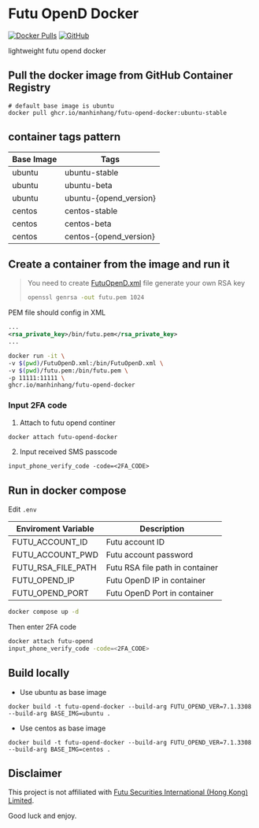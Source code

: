 # Futu OpenD Docker

[![Docker Pulls](https://img.shields.io/github/package-json/v/manhinhang/futu-opend-docker)](https://github.com/manhinhang/futu-opend-docker/packages)
[![GitHub](https://img.shields.io/github/license/manhinhang/futu-opend-docker)](https://github.com/manhinhang/futu-opend-docker/blob/main/LICENSE)

lightweight futu opend docker

## Pull the docker image from GitHub Container Registry

```
# default base image is ubuntu
docker pull ghcr.io/manhinhang/futu-opend-docker:ubuntu-stable
```

## container tags pattern

| Base Image | Tags                   |
| ---------- | ---------------------- |
| ubuntu     | ubuntu-stable          |
| ubuntu     | ubuntu-beta            |
| ubuntu     | ubuntu-{opend_version} |
| centos     | centos-stable          |
| centos     | centos-beta            |
| centos     | centos-{opend_version} |

## Create a container from the image and run it

> You need to create [FutuOpenD.xml](https://openapi.futunn.com/futu-api-doc/opend/opend-cmd.html) file
> generate your own RSA key
>
> ```bash
> openssl genrsa -out futu.pem 1024
> ```

PEM file should config in XML

```xml
...
<rsa_private_key>/bin/futu.pem</rsa_private_key>
...
```

```bash
docker run -it \
-v $(pwd)/FutuOpenD.xml:/bin/FutuOpenD.xml \
-v $(pwd)/futu.pem:/bin/futu.pem \
-p 11111:11111 \
ghcr.io/manhinhang/futu-opend-docker
```

### Input 2FA code

1. Attach to futu opend continer

```bash
docker attach futu-opend-docker
```

2. Input received SMS passcode

```
input_phone_verify_code -code=<2FA_CODE>
```

## Run in docker compose

Edit `.env`

| Enviroment Variable | Description                     |
| ------------------- | ------------------------------- |
| FUTU_ACCOUNT_ID     | Futu account ID                 |
| FUTU_ACCOUNT_PWD    | Futu account password           |
| FUTU_RSA_FILE_PATH  | Futu RSA file path in container |
| FUTU_OPEND_IP       | Futu OpenD IP in container      |
| FUTU_OPEND_PORT     | Futu OpenD Port in container    |

```bash
docker compose up -d
```

Then enter 2FA code

```bash
docker attach futu-opend
input_phone_verify_code -code=<2FA_CODE>
```

## Build locally

- Use ubuntu as base image

```
docker build -t futu-opend-docker --build-arg FUTU_OPEND_VER=7.1.3308 --build-arg BASE_IMG=ubuntu .
```

- Use centos as base image

```
docker build -t futu-opend-docker --build-arg FUTU_OPEND_VER=7.1.3308 --build-arg BASE_IMG=centos .
```

## Disclaimer

This project is not affiliated with [Futu Securities International (Hong Kong) Limited](https://www.futuhk.com/).

Good luck and enjoy.
